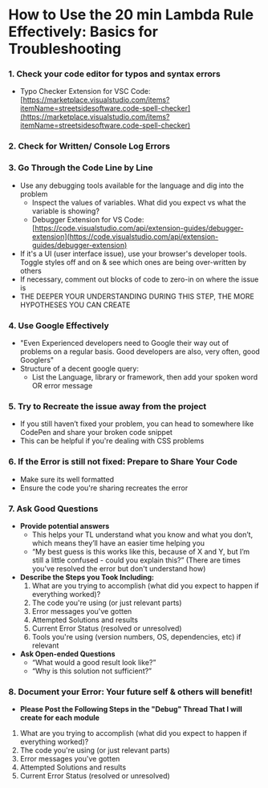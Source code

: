 # How to Use the 20 min Lambda Rule Effectively: Basics for Troubleshooting

### 1. Check your code editor for typos and syntax errors

- Typo Checker Extension for VSC Code: [https://marketplace.visualstudio.com/items?itemName=streetsidesoftware.code-spell-checker](https://marketplace.visualstudio.com/items?itemName=streetsidesoftware.code-spell-checker)

### 2. Check for Written/ Console Log Errors

### 3. Go Through the Code Line by Line

- Use any debugging tools available for the language and dig into the problem
  - Inspect the values of variables. What did you expect vs what the variable is showing?
  - Debugger Extension for VS Code: [https://code.visualstudio.com/api/extension-guides/debugger-extension](https://code.visualstudio.com/api/extension-guides/debugger-extension)
- If it's a UI (user interface issue), use your browser's developer tools. Toggle styles off and on & see which ones are being over-written by others
- If necessary, comment out blocks of code to zero-in on where the issue is
- THE DEEPER YOUR UNDERSTANDING DURING THIS STEP, THE MORE HYPOTHESES YOU CAN CREATE

### 4. Use Google Effectively

- "Even Experienced developers need to Google their way out of problems on a regular basis. Good developers are also, very often, good Googlers"
- Structure of a decent google query:
  - List the Language, library or framework, then add your spoken word OR error message

### 5. Try to Recreate the issue away from the project

- If you still haven’t fixed your problem, you can head to somewhere like CodePen and share your broken code snippet
- This can be helpful if you're dealing with CSS problems

### 6. If the Error is still not fixed: Prepare to Share Your Code

- Make sure its well formatted
- Ensure the code you're sharing recreates the error

### 7. Ask Good Questions

- **Provide potential answers**
  - This helps your TL understand what you know and what you don’t, which means they’ll have an easier time helping you
  - “My best guess is this works like this, because of X and Y, but I’m still a little confused - could you explain this?” (There are times you've resolved the error but don't understand how)
- **Describe the Steps you Took Including:**
  1. What are you trying to accomplish (what did you expect to happen if everything worked)?
  2. The code you're using (or just relevant parts)
  3. Error messages you've gotten
  4. Attempted Solutions and results
  5. Current Error Status (resolved or unresolved)
  6. Tools you're using (version numbers, OS, dependencies, etc) if relevant
- **Ask Open-ended Questions**
  - “What would a good result look like?”
  - “Why is this solution not sufficient?”

### 8. Document your Error: Your future self & others will benefit!

- **Please Post the Following Steps in the "Debug" Thread That I will create for each module**

1. What are you trying to accomplish (what did you expect to happen if everything worked)?
2. The code you're using (or just relevant parts)
3. Error messages you've gotten
4. Attempted Solutions and results
5. Current Error Status (resolved or unresolved)

